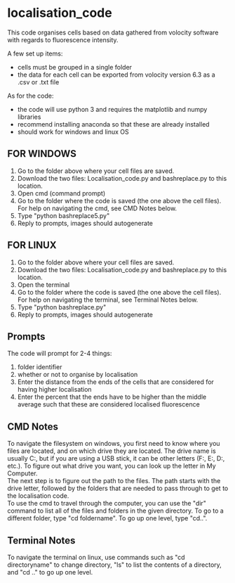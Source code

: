 # localisation_code
This code organises cells based on data gathered from volocity software with regards to fluorescence intensity.

A few set up items:  
- cells must be grouped in a single folder
- the data for each cell can be exported from volocity version 6.3 as a .csv or .txt file

As for the code:  
- the code will use python 3 and requires the matplotlib and numpy libraries
- recommend installing anaconda so that these are already installed
- should work for windows and linux OS

## FOR WINDOWS
1. Go to the folder above where your cell files are saved.
2. Download the two files: Localisation_code.py and bashreplace.py to this location.
3. Open cmd (command prompt)
4. Go to the folder where the code is saved (the one above the cell files). For help on navigating the cmd, see CMD Notes below.
5. Type "python bashreplace5.py"
6. Reply to prompts, images should autogenerate

## FOR LINUX
1. Go to the folder above where your cell files are saved.
2. Download the two files: Localisation_code.py and bashreplace.py to this location.
3. Open the terminal
4. Go to the folder where the code is saved (the one above the cell files). For help on navigating the terminal, see Terminal Notes below.
5. Type "python bashreplace.py"
6. Reply to prompts, images should autogenerate

## Prompts
The code will prompt for 2-4 things:  
1. folder identifier  
2. whether or not to organise by localisation  
3. Enter the distance from the ends of the cells that are considered for having
  higher localisation  
4. Enter the percent that the ends have to be higher than the middle average
  such that these are considered localised fluorescence  

## CMD Notes
To navigate the filesystem on windows, you first need to know where you files are located, and on which drive they are located. The drive name is usually C:, but if you are using a USB stick, it can be other letters (F:, E:, D:, etc.). To figure out what drive you want, you can look up the letter in My Computer.   
  The next step is to figure out the path to the files. The path starts with the drive letter, followed by the folders that are needed to pass through to get to the localisation code.  
  To use the cmd to travel through the computer, you can use the "dir" command to list all of the files and folders in the given directory. To go to a different folder, type "cd foldername". To go up one level, type "cd..".

## Terminal Notes
To navigate the terminal on linux, use commands such as "cd directoryname" to change directory, "ls" to list the contents of a directory, and "cd .." to go up one level. 
